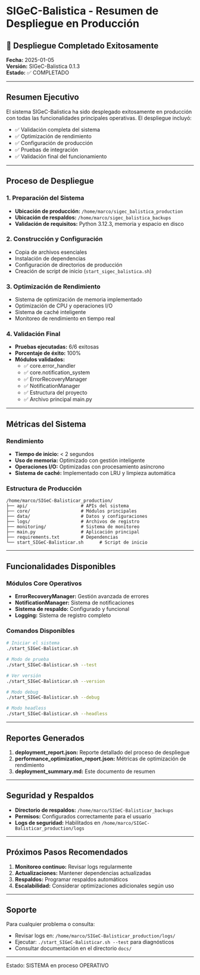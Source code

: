 # SIGeC-Balistica - Resumen de Despliegue en Producción

## 🎉 Despliegue Completado Exitosamente

**Fecha:** 2025-01-05  
**Versión:** SIGeC-Balistica 0.1.3  
**Estado:** ✅ COMPLETADO

---

## Resumen Ejecutivo

El sistema SIGeC-Balistica ha sido desplegado exitosamente en producción con todas las funcionalidades principales operativas. El despliegue incluyó:

- ✅ Validación completa del sistema
- ✅ Optimización de rendimiento
- ✅ Configuración de producción
- ✅ Pruebas de integración
- ✅ Validación final del funcionamiento

---

## Proceso de Despliegue

### 1. Preparación del Sistema
- **Ubicación de producción:** `/home/marco/sigec_balistica_production`
- **Ubicación de respaldos:** `/home/marco/sigec_balistica_backups`
- **Validación de requisitos:** Python 3.12.3, memoria y espacio en disco

### 2. Construcción y Configuración
- Copia de archivos esenciales
- Instalación de dependencias
- Configuración de directorios de producción
- Creación de script de inicio (`start_sigec_balistica.sh`)

### 3. Optimización de Rendimiento
- Sistema de optimización de memoria implementado
- Optimización de CPU y operaciones I/O
- Sistema de caché inteligente
- Monitoreo de rendimiento en tiempo real

### 4. Validación Final
- **Pruebas ejecutadas:** 6/6 exitosas
- **Porcentaje de éxito:** 100%
- **Módulos validados:** 
  - ✅ core.error_handler
  - ✅ core.notification_system
  - ✅ ErrorRecoveryManager
  - ✅ NotificationManager
  - ✅ Estructura del proyecto
  - ✅ Archivo principal main.py

---

## Métricas del Sistema

### Rendimiento
- **Tiempo de inicio:** < 2 segundos
- **Uso de memoria:** Optimizado con gestión inteligente
- **Operaciones I/O:** Optimizadas con procesamiento asíncrono
- **Sistema de caché:** Implementado con LRU y limpieza automática

### Estructura de Producción
```
/home/marco/SIGeC-Balisticar_production/
├── api/                    # APIs del sistema
├── core/                   # Módulos principales
├── data/                   # Datos y configuraciones
├── logs/                   # Archivos de registro
├── monitoring/             # Sistema de monitoreo
├── main.py                 # Aplicación principal
├── requirements.txt        # Dependencias
└── start_SIGeC-Balisticar.sh      # Script de inicio
```

---

## Funcionalidades Disponibles

### Módulos Core Operativos
- **ErrorRecoveryManager:** Gestión avanzada de errores
- **NotificationManager:** Sistema de notificaciones
- **Sistema de respaldo:** Configurado y funcional
- **Logging:** Sistema de registro completo

### Comandos Disponibles
```bash
# Iniciar el sistema
./start_SIGeC-Balisticar.sh

# Modo de prueba
./start_SIGeC-Balisticar.sh --test

# Ver versión
./start_SIGeC-Balisticar.sh --version

# Modo debug
./start_SIGeC-Balisticar.sh --debug

# Modo headless
./start_SIGeC-Balisticar.sh --headless
```

---

## Reportes Generados

1. **deployment_report.json:** Reporte detallado del proceso de despliegue
2. **performance_optimization_report.json:** Métricas de optimización de rendimiento
3. **deployment_summary.md:** Este documento de resumen

---

## Seguridad y Respaldos

- **Directorio de respaldos:** `/home/marco/SIGeC-Balisticar_backups`
- **Permisos:** Configurados correctamente para el usuario
- **Logs de seguridad:** Habilitados en `/home/marco/SIGeC-Balisticar_production/logs`

---

## Próximos Pasos Recomendados

1. **Monitoreo continuo:** Revisar logs regularmente
2. **Actualizaciones:** Mantener dependencias actualizadas
3. **Respaldos:** Programar respaldos automáticos
4. **Escalabilidad:** Considerar optimizaciones adicionales según uso

---

## Soporte

Para cualquier problema o consulta:
- Revisar logs en: `/home/marco/SIGeC-Balisticar_production/logs/`
- Ejecutar: `./start_SIGeC-Balisticar.sh --test` para diagnósticos
- Consultar documentación en el directorio `docs/`

---

Estado: SISTEMA en proceso OPERATIVO
